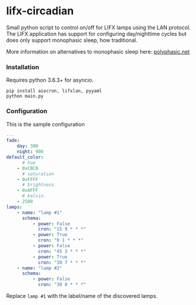 # lifx-circadian
Small python script to control on/off for LIFX lamps using the LAN protocol. The LIFX application has support for configuring day/nighttime cycles but does only support monophasic sleep, how traditional.

More information on alternatives to monophasic sleep here: [polyphasic.net](https://polyphasic.net/)

### Installation

Requires python 3.6.3+ for asyncio.

```console
pip install aiocron, lifxlan, pyyaml
python main.py
```

### Configuration

This is the sample configuration

```yaml
---
fade:
    day: 300
    night: 900
default_color:
      # hue
    - 0xCBCB
      # saturation
    - 0xFFFF
      # brightness
    - 0xAFFF
      # kelvin.
    - 2500
lamps:
    - name: "lamp #1"
      schema:
          - power: False
            cron: "15 9 * * *"
          - power: True
            cron: "0 1 * * *"
          - power: False
            cron: "45 3 * * *"
          - power: True
            cron: "30 7 * * *"
    - name: "lamp #2"
      schema:
          - power: False
            cron: "30 8 * * *"
```

Replace `lamp #1` with the label/name of the discovered lamps.
